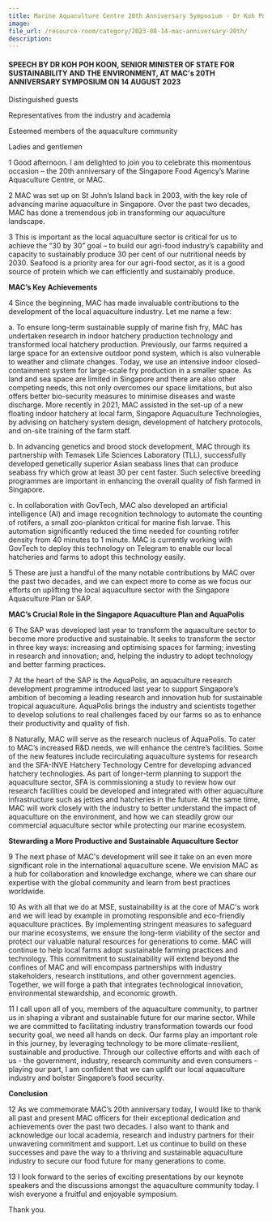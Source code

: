 ```yaml
---
title: Marine Aquaculture Centre 20th Anniversary Symposium - Dr Koh Poh Koon
image:
file_url: /resource-room/category/2023-08-14-mac-anniversary-20th/
description:
---
```


#### SPEECH BY DR KOH POH KOON, SENIOR MINISTER OF STATE FOR SUSTAINABILITY AND THE ENVIRONMENT, AT MAC's 20TH ANNIVERSARY SYMPOSIUM ON 14 AUGUST 2023

Distinguished guests

Representatives from the industry and academia

Esteemed members of the aquaculture community

Ladies and gentlemen

1 Good afternoon. I am delighted to join you to celebrate this momentous occasion – the 20th anniversary of the Singapore Food Agency’s Marine Aquaculture Centre, or MAC.

2 MAC was set up on St John’s Island back in 2003, with the key role of advancing marine aquaculture in Singapore. Over the past two decades, MAC has done a tremendous job in transforming our aquaculture landscape.

3 This is important as the local aquaculture sector is critical for us to achieve the “30 by 30” goal – to build our agri-food industry’s capability and capacity to sustainably produce 30 per cent of our nutritional needs by 2030. Seafood is a priority area for our agri-food sector, as it is a good source of protein which we can efficiently and sustainably produce. 

**MAC’s Key Achievements**

4 Since the beginning, MAC has made invaluable contributions to the development of the local aquaculture industry. Let me name a few:

a. To ensure long-term sustainable supply of marine fish fry, MAC has undertaken research in indoor hatchery production technology and transformed local hatchery production. Previously, our farms required a large space for an extensive outdoor pond system, which is also vulnerable to weather and climate changes. Today, we use an intensive indoor closed-containment system for large-scale fry production in a smaller space. As land and sea space are limited in Singapore and there are also other competing needs, this not only overcomes our space limitations, but also offers better bio-security measures to minimise diseases and waste discharge. More recently in 2021, MAC assisted in the set-up of a new floating indoor hatchery at local farm, Singapore Aquaculture Technologies, by advising on hatchery system design, development of hatchery protocols, and on-site training of the farm staff.

b. In advancing genetics and brood stock development, MAC through its partnership with Temasek Life Sciences Laboratory (TLL), successfully developed genetically superior Asian seabass lines that can produce seabass fry which grow at least 30 per cent faster. Such selective breeding programmes are important in enhancing the overall quality of fish farmed in Singapore.

c. In collaboration with GovTech, MAC also developed an artificial intelligence (AI) and image recognition technology to automate the counting of rotifers, a small zoo-plankton critical for marine fish larvae. This automation significantly reduced the time needed for counting rotifer density from 40 minutes to 1 minute. MAC is currently working with GovTech to deploy this technology on Telegram to enable our local hatcheries and farms to adopt this technology easily.

5 These are just a handful of the many notable contributions by MAC over the past two decades, and we can expect more to come as we focus our efforts on uplifting the local aquaculture sector with the Singapore Aquaculture Plan or SAP.

**MAC’s Crucial Role in the Singapore Aquaculture Plan and AquaPolis**

6 The SAP was developed last year to transform the aquaculture sector to become more productive and sustainable. It seeks to transform the sector in three key ways: increasing and optimising spaces for farming; investing in research and innovation; and, helping the industry to adopt technology and better farming practices.

7 At the heart of the SAP is the AquaPolis, an aquaculture research development programme introduced last year to support Singapore’s ambition of becoming a leading research and innovation hub for sustainable tropical aquaculture. AquaPolis brings the industry and scientists together to develop solutions to real challenges faced by our farms so as to enhance their productivity and quality of fish.

8 Naturally, MAC will serve as the research nucleus of AquaPolis. To cater to MAC’s increased R&D needs, we will enhance the centre’s facilities. Some of the new features include recirculating aquaculture systems for research and the SFA-INVE Hatchery Technology Centre for developing advanced hatchery technologies. As part of longer-term planning to support the aquaculture sector, SFA is commissioning a study to review how our research facilities could be developed and integrated with other aquaculture infrastructure such as jetties and hatcheries in the future. At the same time, MAC will work closely with the industry to better understand the impact of aquaculture on the environment, and how we can steadily grow our commercial aquaculture sector while protecting our marine ecosystem.

**Stewarding a More Productive and Sustainable Aquaculture Sector**

9 The next phase of MAC's development will see it take on an even more significant role in the international aquaculture scene. We envision MAC as a hub for collaboration and knowledge exchange, where we can share our expertise with the global community and learn from best practices worldwide.

10 As with all that we do at MSE, sustainability is at the core of MAC's work and we will lead by example in promoting responsible and eco-friendly aquaculture practices. By implementing stringent measures to safeguard our marine ecosystems, we ensure the long-term viability of the sector and protect our valuable natural resources for generations to come. MAC will continue to help local farms adopt sustainable farming practices and technology. This commitment to sustainability will extend beyond the confines of MAC and will encompass partnerships with industry stakeholders, research institutions, and other government agencies. Together, we will forge a path that integrates technological innovation, environmental stewardship, and economic growth.

11 I call upon all of you, members of the aquaculture community, to partner us in shaping a vibrant and sustainable future for our marine sector. While we are committed to facilitating industry transformation towards our food security goal, we need all hands on deck. Our farms play an important role in this journey, by leveraging technology to be more climate-resilient, sustainable and productive. Through our collective efforts and with each of us - the government, industry, research community and even consumers - playing our part, I am confident that we can uplift our local aquaculture industry and bolster Singapore’s food security.

**Conclusion**

12 As we commemorate MAC’s 20th anniversary today, I would like to thank all past and present MAC officers for their exceptional dedication and achievements over the past two decades. I also want to thank and acknowledge our local academia, research and industry partners for their unwavering commitment and support. Let us continue to build on these successes and pave the way to a thriving and sustainable aquaculture industry to secure our food future for many generations to come.

13 I look forward to the series of exciting presentations by our keynote speakers and the discussions amongst the aquaculture community today. I wish everyone a fruitful and enjoyable symposium.

Thank you.
